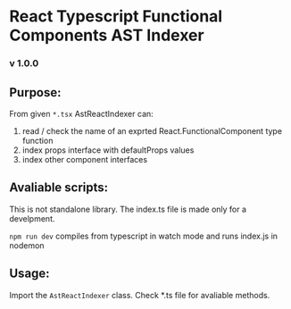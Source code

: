 # React Typescript Functional Components AST Indexer
### v 1.0.0


## Purpose:
From given `*.tsx` AstReactIndexer can:
1. read / check the name of an exprted React.FunctionalComponent type function
2. index props interface with defaultProps values
3. index other component interfaces

## Avaliable scripts:
This is not standalone library. The index.ts file is made only for a develpment.

`npm run dev` compiles from typescript in watch mode and runs index.js in nodemon

## Usage:
Import the `AstReactIndexer` class. Check *.ts file for avaliable methods.
